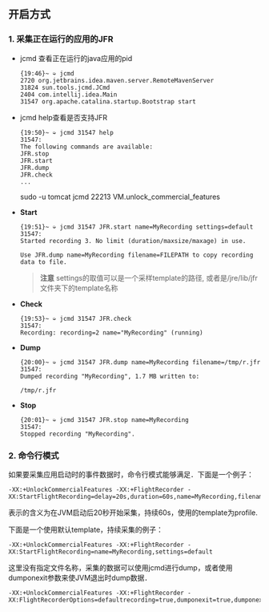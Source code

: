 
## 开启方式
### 1. 采集正在运行的应用的JFR

* jcmd 查看正在运行的java应用的pid
    ```
    {19:46}~ ➭ jcmd
    2720 org.jetbrains.idea.maven.server.RemoteMavenServer
    31824 sun.tools.jcmd.JCmd
    2404 com.intellij.idea.Main
    31547 org.apache.catalina.startup.Bootstrap start

    ```
* jcmd help查看是否支持JFR

    ```
    {19:50}~ ➭ jcmd 31547 help
    31547:
    The following commands are available:
    JFR.stop
    JFR.start
    JFR.dump
    JFR.check
    ...
    ```
    sudo -u tomcat jcmd 22213 VM.unlock_commercial_features
    
* **Start**
    ```
    {19:51}~ ➭ jcmd 31547 JFR.start name=MyRecording settings=default
    31547:
    Started recording 3. No limit (duration/maxsize/maxage) in use.

    Use JFR.dump name=MyRecording filename=FILEPATH to copy recording data to file.
    ```
    >**注意** settings的取值可以是一个采样template的路径, 或者是/jre/lib/jfr文件夹下的template名称
* **Check**
    ```
    {19:53}~ ➭ jcmd 31547 JFR.check                                  
    31547:
    Recording: recording=2 name="MyRecording" (running)
    ```
* **Dump**
    ```
    {20:00}~ ➭ jcmd 31547 JFR.dump name=MyRecording filename=/tmp/r.jfr
    31547:
    Dumped recording "MyRecording", 1.7 MB written to:

    /tmp/r.jfr
    ```
* **Stop**
    ```
    {20:01}~ ➭ jcmd 31547 JFR.stop name=MyRecording
    31547:
    Stopped recording "MyRecording".
    ```
### 2. 命令行模式

如果要采集应用启动时的事件数据时，命令行模式能够满足．下面是一个例子：
```
-XX:+UnlockCommercialFeatures -XX:+FlightRecorder -XX:StartFlightRecording=delay=20s,duration=60s,name=MyRecording,filename=C:\demo\myrecording.jfr,settings=profile
```
表示的含义为在JVM启动后20秒开始采集，持续60s，使用的template为profile.

下面是一个使用默认template，持续采集的例子：
```
-XX:+UnlockCommercialFeatures -XX:+FlightRecorder -XX:StartFlightRecording=name=MyRecording,settings=default
```
这里没有指定文件名称，采集的数据可以使用jcmd进行dump，或者使用dumponexit参数来使JVM退出时dump数据．
```
-XX:+UnlockCommercialFeatures -XX:+FlightRecorder -XX:FlightRecorderOptions=defaultrecording=true,dumponexit=true,dumponexitpath=c:\demo\dumponexit.jfr
```